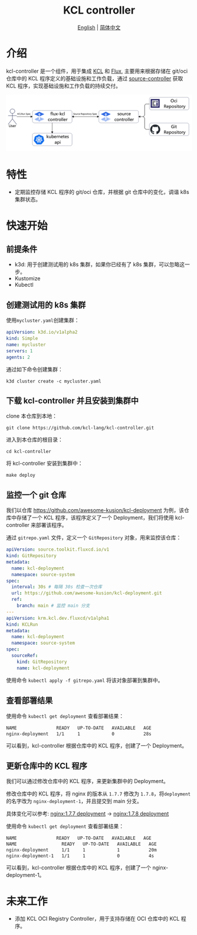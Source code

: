 <h1 align="center">KCL controller</h1>

<p align="center">
<a href="./README.md">English</a> | <a href="./README-zh.md">简体中文</a>
</p>


# 介绍

kcl-controller 是一个组件，用于集成 [KCL](https://github.com/kcl-lang/kcl) 和 [Flux](https://github.com/fluxcd/flux2), 主要用来根据存储在 git/oci 仓库中的 KCL 程序定义的基础设施和工作负载，通过 [source-controller](https://github.com/fluxcd/source-controller) 获取 KCL 程序，实现基础设施和工作负载的持续交付。

![kcl-flux](./docs/img/kcl-flux.png)

# 特性

- 定期监控存储 KCL 程序的 git/oci 仓库，并根据 git 仓库中的变化，调谐 k8s 集群状态。

# 快速开始

## 前提条件

- k3d: 用于创建测试用的 k8s 集群，如果你已经有了 k8s 集群，可以忽略这一步。
- Kustomize
- Kubectl

## 创建测试用的 k8s 集群

使用`mycluster.yaml`创建集群：

```yaml
apiVersion: k3d.io/v1alpha2
kind: Simple
name: mycluster
servers: 1
agents: 2
```
通过如下命令创建集群：

```shell
k3d cluster create -c mycluster.yaml
```

## 下载 kcl-controller 并且安装到集群中

clone 本仓库到本地：

```shell
git clone https://github.com/kcl-lang/kcl-controller.git
```

进入到本仓库的根目录：

```shell
cd kcl-controller
```

将 kcl-controller 安装到集群中：

```shell
make deploy
```

## 监控一个 git 仓库

我们以仓库 https://github.com/awesome-kusion/kcl-deployment 为例，该仓库中存储了一个 KCL 程序，该程序定义了一个 Deployment，我们将使用 kcl-controller 来部署该程序。

通过 `gitrepo.yaml` 文件，定义一个 `GitRepository` 对象，用来监控该仓库：

```yaml
apiVersion: source.toolkit.fluxcd.io/v1
kind: GitRepository
metadata:
  name: kcl-deployment
  namespace: source-system
spec:
  interval: 30s # 每隔 30s 检查一次仓库
  url: https://github.com/awesome-kusion/kcl-deployment.git
  ref:
    branch: main # 监控 main 分支
---
apiVersion: krm.kcl.dev.fluxcd/v1alpha1
kind: KCLRun
metadata:
  name: kcl-deployment
  namespace: source-system
spec:
  sourceRef:
    kind: GitRepository
    name: kcl-deployment
```

使用命令 `kubectl apply -f gitrepo.yaml` 将该对象部署到集群中。

## 查看部署结果

使用命令 `kubectl get deployment` 查看部署结果：

```shell
NAME               READY   UP-TO-DATE   AVAILABLE   AGE
nginx-deployment   1/1     1            0           28s
```

可以看到，kcl-controller 根据仓库中的 KCL 程序，创建了一个 Deployment。

## 更新仓库中的 KCL 程序

我们可以通过修改仓库中的 KCL 程序，来更新集群中的 Deployment。

修改仓库中的 KCL 程序，将 nginx 的版本从 `1.7.7` 修改为 `1.7.8`，将`deployment`的名字改为 `nginx-deployment-1`，并且提交到 main 分支。

具体变化可以参考:
[nginx:1.7.7 deployment](https://github.com/awesome-kusion/kcl-deployment/commit/dc8b2aa70b1b47bef0637212ea184792b8c43449) -> [nginx:1.7.8 deployment](https://github.com/awesome-kusion/kcl-deployment/commit/f257a71fdff6cb9190f49c1dbf5fa4496d7b3cb2)


使用命令 `kubectl get deployment` 查看部署结果：

```shell
NAME               READY   UP-TO-DATE   AVAILABLE   AGE
NAME                 READY   UP-TO-DATE   AVAILABLE   AGE
nginx-deployment     1/1     1            1           20m
nginx-deployment-1   1/1     1            0           4s
```

可以看到，kcl-controller 根据仓库中的 KCL 程序，创建了一个 nginx-deployment-1。

# 未来工作

- 添加 KCL OCI Registry Controller，用于支持存储在 OCI 仓库中的 KCL 程序。
